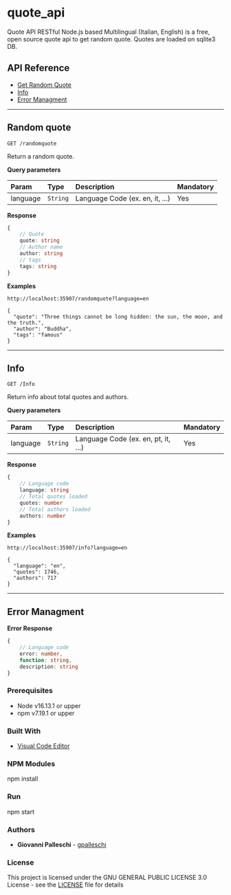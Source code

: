 # quote_api
Quote API RESTful Node.js based Multilingual (Italian, English) is a free, open source quote api to get random quote. Quotes are loaded on sqlite3 DB. 

## API Reference

- [Get Random Quote](#Randomquote)  
- [Info](#Info)  
- [Error Managment](#Error-Managment)


<hr/>

## Random quote

```HTTP
GET /randomquote
```

Return a random quote.

**Query parameters**  


| Param     | Type     | Description   | Mandatory                                                                                                                                                                                                                                                                                                                          |
| :-------- | :------- | :----------------------------------------------------------------------------------------------------------------------------------------------------------------------------------------------------------------------------------------------------------------------------------------------------------------------------------- |---|
| language | `String`    | Language Code (ex. en, it, ...) | Yes | 

**Response**

```ts
{
    // Quote
    quote: string
    // Author name
    author: string
    // tags
    tags: string
}
```
**Examples**

`http://localhost:35907/randomquote?language=en`

```
{
  "quote": "Three things cannot be long hidden: the sun, the moon, and the truth.",
  "author": "Buddha",
  "tags": "famous"
}
```
<hr/>

## Info

```HTTP
GET /Info
```

Return info about total quotes and authors.

**Query parameters**  

| Param     | Type     | Description   | Mandatory                                                                                                                                                                                                                                                                                                                          |
| :-------- | :------- | :----------------------------------------------------------------------------------------------------------------------------------------------------------------------------------------------------------------------------------------------------------------------------------------------------------------------------------- |---|
| language | `String`    | Language Code (ex. en, pt, it, ...) | Yes | 

**Response**  

```ts
{
    // Language code
    language: string
    // Total quotes loaded
    quotes: number
    // Total authors loaded 
    authors: number
}
```
**Examples**

`http://localhost:35907/info?language=en`

```
{
  "language": "en",
  "quotes": 1746,
  "authors": 717
}
```
<hr/>

## Error Managment

**Error Response**  
```ts
{
    // Language code
    error: number,
    function: string,
    description: string
}
```    

### Prerequisites  

* Node v16.13.1 or upper
* npm  v7.19.1 or upper

### Built With  
* [Visual Code Editor](https://code.visualstudio.com)  

### NPM Modules
npm install  

### Run
npm start

### Authors  

* **Giovanni Palleschi** - [gpalleschi](https://github.com/gpalleschi)  


### License

This project is licensed under the GNU GENERAL PUBLIC LICENSE 3.0 License - see the [LICENSE](LICENSE) file for details 